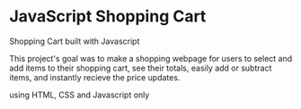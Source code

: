 # JavaScript Shopping Cart
 Shopping Cart built with Javascript

This project's goal was to make a shopping webpage for users to select and add items to their shopping cart, see their totals, easily add or subtract items, and instantly recieve the price updates. 

using HTML, CSS and Javascript only
